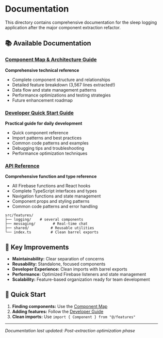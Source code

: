 # Documentation

This directory contains comprehensive documentation for the sleep logging application after the major component extraction refactor.

## 📚 Available Documentation

### [Component Map & Architecture Guide](./component-map.md)

**Comprehensive technical reference**

- Complete component structure and relationships
- Detailed feature breakdown (3,567 lines extracted!)
- Data flow and state management patterns
- Performance optimizations and testing strategies
- Future enhancement roadmap

### [Developer Quick Start Guide](./developer-guide.md)

**Practical guide for daily development**

- Quick component reference
- Import patterns and best practices
- Common code patterns and examples
- Debugging tips and troubleshooting
- Performance optimization techniques

### [API Reference](./api-reference.md)

**Comprehensive function and type reference**

- All Firebase functions and React hooks
- Complete TypeScript interfaces and types
- Navigation functions and state management
- Component props and styling patterns
- Common code patterns and error handling

```
src/features/
├── logging/    # several components
├── messaging/        # Real-time chat
├── shared/          # Reusable utilities
└── index.ts         # Clean barrel exports
```

## 🚀 Key Improvements

- **Maintainability:** Clear separation of concerns
- **Reusability:** Standalone, focused components
- **Developer Experience:** Clean imports with barrel exports
- **Performance:** Optimized Firebase listeners and state management
- **Scalability:** Feature-based organization ready for team development

## 🔧 Quick Start

1. **Finding components:** Use the [Component Map](./component-map.md)
2. **Adding features:** Follow the [Developer Guide](./developer-guide.md)
3. **Clean imports:** Use `import { Component } from "@/features"`

---

_Documentation last updated: Post-extraction optimization phase_
